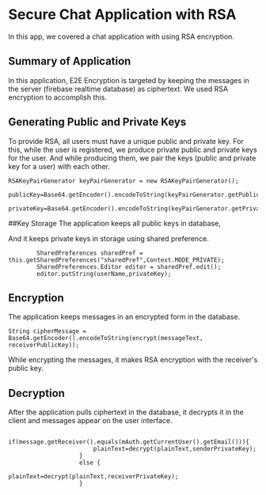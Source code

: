 # Secure Chat Application with RSA 


In this app, we covered a chat application with using RSA encryption. 

## Summary of Application
In this application, E2E Encryption is targeted by keeping the messages in the server (firebase realtime database) as ciphertext. We used RSA encryption to accomplish this.

## Generating Public and Private Keys
To provide RSA, all users must have a unique public and private key. For this, while the user is registered, we produce private public and private keys for the user.
And while producing them, we pair the keys (public and private key for a user) with each other. 
```
RSAKeyPairGenerator keyPairGenerator = new RSAKeyPairGenerator();
        publicKey=Base64.getEncoder().encodeToString(keyPairGenerator.getPublicKey().getEncoded());
        privateKey=Base64.getEncoder().encodeToString(keyPairGenerator.getPrivateKey().getEncoded());
```
##Key Storage
The application keeps all public keys in database,


And it keeps private keys in storage using shared preference. 
```
        SharedPreferences sharedPref = this.getSharedPreferences("sharedPref",Context.MODE_PRIVATE);
        SharedPreferences.Editor editor = sharedPref.edit();
        editor.putString(userName,privateKey);
```
## Encryption
The application keeps messages in an encrypted form in the database.
```
String cipherMessage = Base64.getEncoder().encodeToString(encrypt(messageText, receiverPublicKey));
```
While encrypting the messages, it makes RSA encryption with the receiver's public key.


## Decryption
After the application pulls ciphertext in the database, it decrypts it in the client and messages appear on the user interface.
```
            if(message.getReceiver().equals(mAuth.getCurrentUser().getEmail())){
                        plainText=decrypt(plainText,senderPrivateKey);
                    }
                    else {
                        plainText=decrypt(plainText,receiverPrivateKey);
                    }

```
